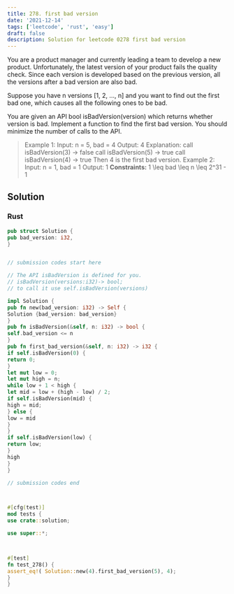 ```yaml
---
title: 278. first bad version
date: '2021-12-14'
tags: ['leetcode', 'rust', 'easy']
draft: false
description: Solution for leetcode 0278 first bad version
---
```




You are a product manager and currently leading a team to develop a new product. Unfortunately, the latest version of your product fails the quality check. Since each version is developed based on the previous version, all the versions after a bad version are also bad.

Suppose you have n versions [1, 2, ..., n] and you want to find out the first bad one, which causes all the following ones to be bad.

You are given an API bool isBadVersion(version) which returns whether version is bad. Implement a function to find the first bad version. You should minimize the number of calls to the API.



>   Example 1:
>   Input: n <TeX>=</TeX> 5, bad <TeX>=</TeX> 4
>   Output: 4
>   Explanation:
>   call isBadVersion(3) -> false
>   call isBadVersion(5) -> true
>   call isBadVersion(4) -> true
>   Then 4 is the first bad version.
>   Example 2:
>   Input: n <TeX>=</TeX> 1, bad <TeX>=</TeX> 1
>   Output: 1
**Constraints:**
>   	1 <TeX>\leq</TeX> bad <TeX>\leq</TeX> n <TeX>\leq</TeX> 2^31 - 1


## Solution


### Rust
```rust
pub struct Solution {
pub bad_version: i32,
}


// submission codes start here

// The API isBadVersion is defined for you.
// isBadVersion(versions:i32)-> bool;
// to call it use self.isBadVersion(versions)

impl Solution {
pub fn new(bad_version: i32) -> Self {
Solution {bad_version: bad_version}
}
pub fn isBadVersion(&self, n: i32) -> bool {
self.bad_version <= n
}
pub fn first_bad_version(&self, n: i32) -> i32 {
if self.isBadVersion(0) {
return 0;
}
let mut low = 0;
let mut high = n;
while low + 1 < high {
let mid = low + (high - low) / 2;
if self.isBadVersion(mid) {
high = mid;
} else {
low = mid
}
}
if self.isBadVersion(low) {
return low;
}
high
}
}

// submission codes end



#[cfg(test)]
mod tests {
use crate::solution;

use super::*;



#[test]
fn test_278() {
assert_eq!( Solution::new(4).first_bad_version(5), 4);
}
}

```

